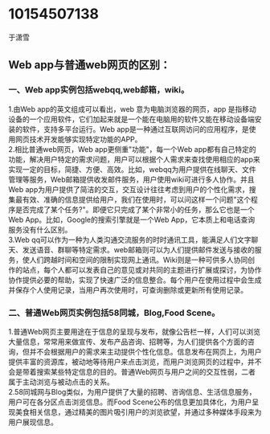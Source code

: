 # 10154507138
于潇雪

## Web app与普通web网页的区别：  
### **一、Web app实例包括webqq,web邮箱，wiki。** 
1.由Web app的英文组成可以看出，web 意为电脑浏览器的网页，app 是指移动设备的一个应用软件，它们加起来就是一个能在电脑用的软件又能在移动设备端安装的软件，支持多平台运行。Web app是一种通过互联网访问的应用程序，是使用网页技术开发能够实现特定功能的APP。  
2.相比普通web网页，Web app更侧重"功能"，每一个Web app都有自己特定的功能，解决用户特定的需求问题，用户可以根据个人需求来查找使用相应的app来实现一定的目标，简捷、方便、高效。比如，webqq为用户提供在线聊天、文件管理等服务，Web邮箱提供收发邮件服务，用户使用wiki可进行多人协作。并且Web app为用户提供了简洁的交互，交互设计往往考虑到用户的个性化需求，搜集最有效、准确的信息提供给用户，我们在使用时，可以问这样一个问题"这个程序是否完成了某个任务?"。即便它只完成了某个非常小的任务，那么它也是一个Web App。比如，Google的搜索引擎就是一个Web App，它本质上和电话查询服务没有什么区别。  
3.Web qq可以作为一种为人类沟通交流服务的时时通讯工具，能满足人们文字聊天、发送语音、群聊等特定需求。web邮箱则可以为人们提供邮件发送与接收的服务，使人们跨越时间和空间的限制实现网上通讯。Wiki则是一种可供多人协同创作的站点，每个人都可以发表自己的意见或对共同的主题进行扩展或探讨，为协作协作提供必要的帮助，实现了快速广泛的信息整合。每个用户在使用过程中会生成并保存个人使用记录，当用户再次使用时，可查询删除或更新所有使用记录。  
### **二、普通Web网页实例包括58同城，Blog,Food Scene。**
1.普通Web网页主要用途在于信息的呈现与发布，就像公告栏一样，人们可以浏览大量信息，常常用来做宣传、发布产品咨询、招聘等，为人们提供各个方面的咨询，但并不会根据用户的需求来主动提供个性化信息。信息发布在网页上，为用户提供丰富的资源库，被动地等待用户来点击浏览，而用户浏览网页的过程中，并不会是带着搜索某些特定信息的目的。普通Web网页与用户之间的交互性弱，二者属于主动浏览与被动点击的关系。  
2.58同城网与Blog类似，为用户提供了大量的招聘、咨询信息、生活信息服务，用户可在各分区点击浏览信息。而Food Scene公布的信息更加具体化，为用户呈现美食相关信息，通过精美的图片吸引用户的浏览欲望，并通过多种媒体手段来为用户展现信息。









